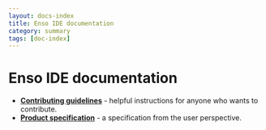 ```yaml
---
layout: docs-index
title: Enso IDE documentation
category: summary
tags: [doc-index]
---
```


# Enso IDE documentation

- [**Contributing guidelines**](./contributing/README.md) - helpful instructions
  for anyone who wants to contribute.
- [**Product specification**](./product/README.md) - a specification from the
  user perspective.
